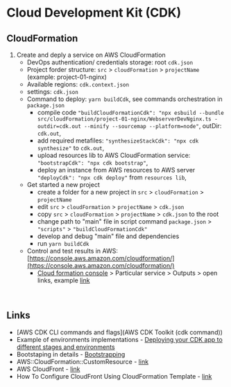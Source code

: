 # Cloud Development Kit (CDK)

## CloudFormation

1. Create and deply a service on AWS CloudFormation
   - DevOps authentication/ credentials storage: root `cdk.json`
   - Project forder structure: `src` > `cloudFormation` > `projectName` (example: project-01-nginx)
   - Available regions: `cdk.context.json`
   - settings: `cdk.json`
   - Command to deploy: `yarn buildCdk`, see commands orchestration in `package.json`
     - compile code `"buildCloudFormationCdk": "npx esbuild --bundle src/cloudFormation/project-01-nginx/WebserverDevNginx.ts -outdir=cdk.out --minify --sourcemap --platform=node"`, outDir: `cdk.out`,
     - add required metafiles: `"synthesizeStackCdk": "npx cdk synthesize"` to `cdk.out`,
     - upload resources lib to AWS CloudFormation service: `"bootstrapCdk": "npx cdk bootstrap"`,
     - deploy an instance from AWS resources to AWS server `"deployCdk": "npx cdk deploy"` from `resources lib`,
   - Get started a new project
     - create a folder for a new project in `src` > `cloudFormation` > `projectName`
     - edit `src` > `cloudFormation` > `projectName` > `cdk.json`
     - copy `src` > `cloudFormation` > `projectName` > `cdk.json` to the root
     - change path to "main" file in script command `package.json` > `"scripts"` > `"buildCloudFormationCdk"`
     - develop and debug "main" file and dependencies
     - run `yarn buildCdk`
   - Control and test results in AWS: [https://console.aws.amazon.com/cloudformation/](https://console.aws.amazon.com/cloudformation/)
     - [Cloud formation console](https://console.aws.amazon.com/cloudformation/) > Particular service > Outputs > open links, example [link](http://webse-servi-1j3xejz1zho25-1770200024.us-east-1.elb.amazonaws.com/)

<br />

## Links

- [AWS CDK CLI commands and flags](AWS CDK Toolkit (cdk command))
- Example of environments implementations - [Deploying your CDK app to different stages and environments](https://taimos.de/blog/deploying-your-cdk-app-to-different-stages-and-environments)
- Bootstaping in details - [Bootstrapping](https://docs.aws.amazon.com/cdk/v2/guide/bootstrapping.html)
- AWS::CloudFormation::CustomResource - [link](https://docs.aws.amazon.com/AWSCloudFormation/latest/UserGuide/aws-resource-cfn-customresource.html)
- AWS CloudFront - [link](https://aws.amazon.com/cloudfront/)
- How To Configure CloudFront Using CloudFormation Template - [link](https://hackernoon.com/how-to-configure-cloudfront-using-cloudformation-template-2c263u56)

<br />

